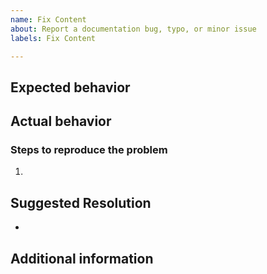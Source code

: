 ```yaml
---
name: Fix Content
about: Report a documentation bug, typo, or minor issue
labels: Fix Content

---
```


<!--- ** Partial or incorrectly filled out issues may be deferred.--->

## Expected behavior


## Actual behavior


### Steps to reproduce the problem

1.

## Suggested Resolution
*

## Additional information
<!--- Add any other context about the problem here. --->
